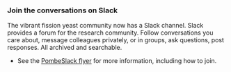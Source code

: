 ### Join the conversations on Slack
<!-- pombase_flags: frontpage -->
<!-- newsfeed_thumbnail: slack_icon-32px.png -->

The vibrant fission yeast community now has a Slack channel.  Slack
provides a forum for the research community. Follow conversations you
care about, message colleagues privately, or in groups, ask questions,
post responses.  All archived and searchable.

 - See the [PombeSlack flyer](/assets/external_media/PombeSlack-flyer.pdf) for more information, including how to join.

<!-- included with original news item; commented out after expiry:
 - [Join PombeSlack](https://bit.ly/2XYkcEi) -->
